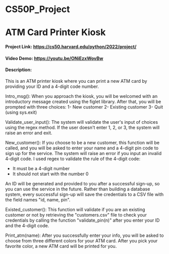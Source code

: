 # CS50P_Project
# ATM Card Printer Kiosk
#### Project Link: https://cs50.harvard.edu/python/2022/project/
#### Video Demo:  https://youtu.be/ONiEzxWovBw
#### Description:

This is an ATM printer kiosk where you can print a new ATM card by providing your ID and a 4-digit code number.

Intro_msg():
When you approach the kiosk, you will be welcomed with an introductory message created using the figlet library. After that, you will be prompted with three choices:
1- New customer
2- Existing customer
3- Quit (using sys.exit)

Validate_user_input():
The system will validate the user's input of choices using the regex method. If the user doesn't enter 1, 2, or 3, the system will raise an error and exit.

New_customer():
If you choose to be a new customer, this function will be called, and you will be asked to enter your name and a 4-digit pin code to sign up for the service. The system will raise an error if you input an invalid 4-digit code. I used regex to validate the rule of the 4-digit code:

* It must be a 4-digit number
* It should not start with the number 0

An ID will be generated and provided to you after a successful sign-up, so you can use the service in the future. Rather than building a database system, every successful sign-up will save the credentials to a CSV file with the field names "id, name, pin".

Existed_customer():
This function will validate if you are an existing customer or not by retrieving the "customers.csv" file to check your credentials by calling the function "validate_pin(n)" after you enter your ID and the 4-digit code.

Print_atm(name):
After you successfully enter your info, you will be asked to choose from three different colors for your ATM card. After you pick your favorite color, a new ATM card will be printed for you.
